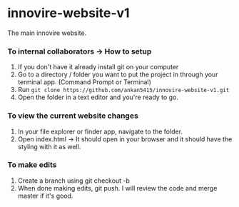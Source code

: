 # innovire-website-v1
The main innovire website.


### To internal collaborators -> How to setup
1. If you don't have it already install git on your computer
2. Go to a directory / folder you want to put the project in through your terminal app. (Command Prompt or Terminal)
3. Run `git clone https://github.com/ankan5415/innovire-website-v1.git`
4. Open the folder in a text editor and you're ready to go.
  
### To view the current website changes
1. In your file explorer or finder app, navigate to the folder.
2. Open index.html -> It should open in your browser and it should have the styling with it as well.


### To make edits
1. Create a branch using git checkout -b <name-of-branch>
2. When done making edits, git push. I will review the code and merge master if it's good. 